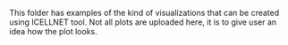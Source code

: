 This folder has examples of the kind of visualizations that can be created using ICELLNET tool. Not all plots are uploaded here, it is to give user an idea how the plot looks.
